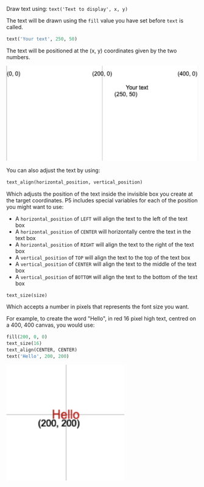 Draw text using: `text('Text to display', x, y)`

The text will be drawn using the `fill` value you have set before `text` is called.

```python
text('Your text', 250, 50)
```

The text will be positioned at the (x, y) coordinates given by the two numbers.

!['Your text' appears on a grid with the position (250, 50) marked at its bottom-left corner.](images/text_grid.png)

You can also adjust the text by using:

```python
text_align(horizontal_position, vertical_position) 
```

Which adjusts the position of the text inside the invisible box you create at the target coordinates. P5 includes special variables for each of the position you might want to use:

 - A `horizontal_position` of `LEFT` will align the text to the left of the text box
 - A `horizontal_position` of `CENTER` will horizontally centre the text in the text box
 - A `horizontal_position` of `RIGHT` will align the text to the right of the text box
 - A `vertical_position` of `TOP` will align the text to the top of the text box
 - A `vertical_position` of `CENTER` will align the text to the middle of the text box
 - A `vertical_position` of `BOTTOM` will align the text to the bottom of the text box

```python
text_size(size)
```

Which accepts a number in pixels that represents the font size you want.


For example, to create the word "Hello", in red 16 pixel high text, centred on a 400, 400 canvas, you would use:

```python
fill(200, 0, 0)
text_size(16)
text_align(CENTER, CENTER)
text('Hello', 200, 200)
```

!['Hello' appears in red text, centred on a grid marked (200, 200).](images/all_features.png) 